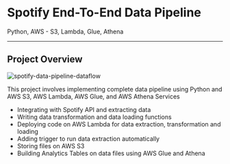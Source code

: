 # Spotify End-To-End Data Pipeline
Python, AWS - S3, Lambda, Glue, Athena

---

## Project Overview

![spotify-data-pipeline-dataflow](https://github.com/user-attachments/assets/3e0032de-ac06-4790-8fea-dddf2d0eab84)

This project involves implementing complete data pipeline using Python and AWS S3, AWS Lambda, AWS Glue, and AWS Athena Services

  - Integrating with Spotify API and extracting data
  - Writing data transformation and data loading functions
  - Deploying code on AWS Lambda for data extraction, transformation and loading
  - Adding trigger to run data extraction automatically
  - Storing files on AWS S3
  - Building Analytics Tables on data files using AWS Glue and Athena
